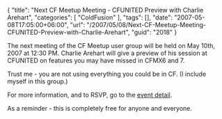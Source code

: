 {
	"title": "Next CF Meetup Meeting - CFUNITED Preview with Charlie Arehart",
	"categories": [
		"ColdFusion"
	],
	"tags": [],
	"date": "2007-05-08T17:05:00+06:00",
	"url": "/2007/05/08/Next-CF-Meetup-Meeting-CFUNITED-Preview-with-Charlie-Arehart",
	"guid": "2018"
}

The next meeting of the CF Meetup user group will be held on May 10th, 2007 at 12:30 PM. Charlie Arehart will give a preview of his session at CFUNITED on features you may have missed in CFMX6 and 7. 

Trust me - you are not using everything you could be in CF. (I include myself in this group.)

For more information, and to RSVP, go to the <a href="http://coldfusion.meetup.com/17/calendar/5756012/">event detail</a>.

As a reminder - this is completely free for anyone and everyone.